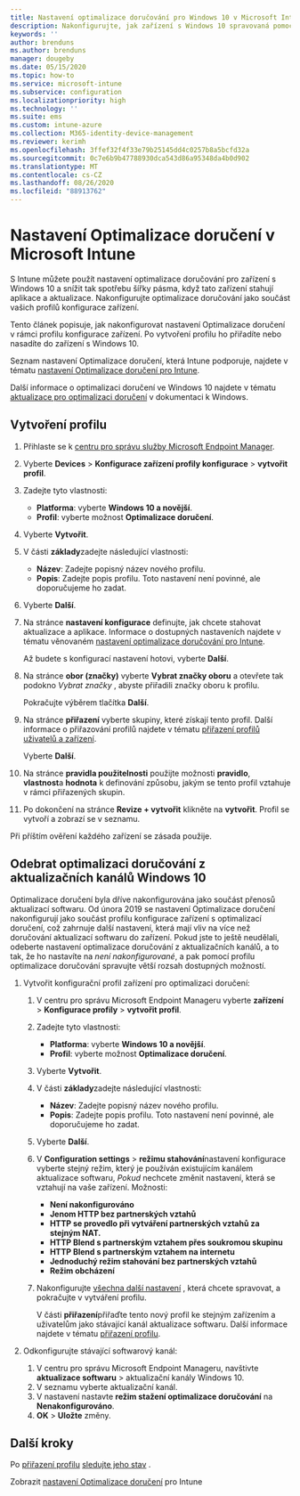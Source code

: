 ```yaml
---
title: Nastavení optimalizace doručování pro Windows 10 v Microsoft Intune – Azure | Microsoft Docs
description: Nakonfigurujte, jak zařízení s Windows 10 spravovaná pomocí služby Intune využívají optimalizaci doručování. V Intune vytvořte profil konfigurace zařízení pro instalaci aktualizací z Internetu. Přečtěte si taky, jak nahradit existující aktualizační kanály profilem Optimalizace doručení.
keywords: ''
author: brenduns
ms.author: brenduns
manager: dougeby
ms.date: 05/15/2020
ms.topic: how-to
ms.service: microsoft-intune
ms.subservice: configuration
ms.localizationpriority: high
ms.technology: ''
ms.suite: ems
ms.custom: intune-azure
ms.collection: M365-identity-device-management
ms.reviewer: kerimh
ms.openlocfilehash: 3ffef32f4f33e79b25145dd4c0257b8a5bcfd32a
ms.sourcegitcommit: 0c7e6b9b47788930dca543d86a95348da4b0d902
ms.translationtype: MT
ms.contentlocale: cs-CZ
ms.lasthandoff: 08/26/2020
ms.locfileid: "88913762"
---
```

# <a name="delivery-optimization-settings-in-microsoft-intune"></a>Nastavení Optimalizace doručení v Microsoft Intune

S Intune můžete použít nastavení optimalizace doručování pro zařízení s Windows 10 a snížit tak spotřebu šířky pásma, když tato zařízení stahují aplikace a aktualizace. Nakonfigurujte optimalizace doručování jako součást vašich profilů konfigurace zařízení.  

Tento článek popisuje, jak nakonfigurovat nastavení Optimalizace doručení v rámci profilu konfigurace zařízení. Po vytvoření profilu ho přiřadíte nebo nasadíte do zařízení s Windows 10.

Seznam nastavení Optimalizace doručení, která Intune podporuje, najdete v tématu [nastavení Optimalizace doručení pro Intune](delivery-optimization-settings.md).  

Další informace o optimalizaci doručení ve Windows 10 najdete v tématu [aktualizace pro optimalizaci doručení](/windows/deployment/update/waas-delivery-optimization) v dokumentaci k Windows.  

## <a name="create-the-profile"></a>Vytvoření profilu

1. Přihlaste se k [centru pro správu služby Microsoft Endpoint Manager](https://go.microsoft.com/fwlink/?linkid=2109431).

2. Vyberte **Devices**  >  **Konfigurace zařízení profily konfigurace**  >  **vytvořit profil**.

3. Zadejte tyto vlastnosti:

   - **Platforma**: vyberte **Windows 10 a novější**.
   - **Profil**: vyberte možnost **Optimalizace doručení**.

4. Vyberte **Vytvořit**.

5. V části **základy**zadejte následující vlastnosti:

   - **Název**: Zadejte popisný název nového profilu.
   - **Popis**: Zadejte popis profilu. Toto nastavení není povinné, ale doporučujeme ho zadat.

6. Vyberte **Další**.

7. Na stránce **nastavení konfigurace** definujte, jak chcete stahovat aktualizace a aplikace. Informace o dostupných nastaveních najdete v tématu věnovaném [nastavení optimalizace doručování pro Intune](delivery-optimization-settings.md).

   Až budete s konfigurací nastavení hotovi, vyberte **Další**.

8. Na stránce **obor (značky)** vyberte **Vybrat značky oboru** a otevřete tak podokno *Vybrat značky* , abyste přiřadili značky oboru k profilu.
  
   Pokračujte výběrem tlačítka **Další**.

9. Na stránce **přiřazení** vyberte skupiny, které získají tento profil. Další informace o přiřazování profilů najdete v tématu [přiřazení profilů uživatelů a zařízení](../configuration/device-profile-assign.md).

   Vyberte **Další**.

10. Na stránce **pravidla použitelnosti** použijte možnosti **pravidlo**, **vlastnost**a **hodnota** k definování způsobu, jakým se tento profil vztahuje v rámci přiřazených skupin.

11. Po dokončení na stránce **Revize + vytvořit** klikněte na **vytvořit**. Profil se vytvoří a zobrazí se v seznamu.

Při příštím ověření každého zařízení se zásada použije.

## <a name="remove-delivery-optimization-from-windows-10-update-rings"></a>Odebrat optimalizaci doručování z aktualizačních kanálů Windows 10

Optimalizace doručení byla dříve nakonfigurována jako součást přenosů aktualizací softwaru. Od února 2019 se nastavení Optimalizace doručení nakonfigurují jako součást profilu konfigurace zařízení s optimalizací doručení, což zahrnuje další nastavení, která mají vliv na více než doručování aktualizací softwaru do zařízení. Pokud jste to ještě neudělali, odeberte nastavení optimalizace doručování z aktualizačních kanálů, a to tak, že ho nastavíte na *není nakonfigurované*, a pak pomocí profilu optimalizace doručování spravujte větší rozsah dostupných možností.

1. Vytvořit konfigurační profil zařízení pro optimalizaci doručení:

    1. V centru pro správu Microsoft Endpoint Manageru vyberte **zařízení**  >  **Konfigurace profily**  >  **vytvořit profil**.
    2. Zadejte tyto vlastnosti:

        - **Platforma**: vyberte **Windows 10 a novější**.
        - **Profil**: vyberte možnost **Optimalizace doručení**.

    3. Vyberte **Vytvořit**.
    4. V části **základy**zadejte následující vlastnosti:

        - **Název**: Zadejte popisný název nového profilu.
        - **Popis**: Zadejte popis profilu. Toto nastavení není povinné, ale doporučujeme ho zadat.

    5. Vyberte **Další**.
    6. V **Configuration settings**  >  **režimu stahování**nastavení konfigurace vyberte stejný režim, který je používán existujícím kanálem aktualizace softwaru, *Pokud* nechcete změnit nastavení, která se vztahují na vaše zařízení. Možnosti:

        - **Není nakonfigurováno**
        - **Jenom HTTP bez partnerských vztahů**
        - **HTTP se provedlo při vytváření partnerských vztahů za stejným NAT.**
        - **HTTP Blend s partnerským vztahem přes soukromou skupinu**
        - **HTTP Blend s partnerským vztahem na internetu**
        - **Jednoduchý režim stahování bez partnerských vztahů**
        - **Režim obcházení**

    7. Nakonfigurujte [všechna další nastavení](delivery-optimization-settings.md) , která chcete spravovat, a pokračujte v vytváření profilu.

        V části **přiřazení**přiřaďte tento nový profil ke stejným zařízením a uživatelům jako stávající kanál aktualizace softwaru. Další informace najdete v tématu [přiřazení profilu](device-profile-assign.md).

2. Odkonfigurujte stávající softwarový kanál:

    1. V centru pro správu Microsoft Endpoint Manageru, navštivte **aktualizace softwaru** > aktualizační kanály Windows 10.
    2. V seznamu vyberte aktualizační kanál.
    3. V nastavení nastavte **režim stažení optimalizace doručování** na **Nenakonfigurováno**.
    4. **OK**  >  **Uložte** změny.

## <a name="next-steps"></a>Další kroky

Po [přiřazení profilu](device-profile-assign.md) [sledujte jeho stav](device-profile-monitor.md) .

Zobrazit [nastavení Optimalizace doručení](delivery-optimization-settings.md) pro Intune